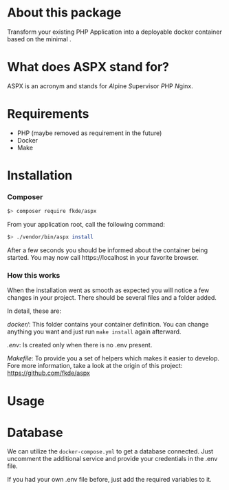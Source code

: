 # About this package

Transform your existing PHP Application into a deployable docker container based on the minimal .

# What does ASPX stand for?

ASPX is an acronym and stands for *A*lpine *S*upervisor *P*HP *N*ginx. 

# Requirements

- PHP (maybe removed as requirement in the future)
- Docker
- Make

# Installation

### Composer

```bash
$> composer require fkde/aspx
```

From your application root, call the following command:

```bash
$> ./vendor/bin/aspx install
```

After a few seconds you should be informed about the container being started. 
You may now call https://localhost in your favorite browser.

### How this works

When the installation went as smooth as expected you will notice a few changes in your project.
There should be several files and a folder added.

In detail, these are:

*docker/*: 
This folder contains your container definition. 
You can change anything you want and just run `make install` again afterward.

*.env*: 
Is created only when there is no .env present.

*Makefile*:
To provide you a set of helpers which makes it easier to develop.
Fore more information, take a look at the origin of this project:
https://github.com/fkde/aspx

# Usage

# Database

We can utilize the `docker-compose.yml` to get a database connected.
Just uncomment the additional service and provide your credentials in the .env file.

If you had your own .env file before, just add the required variables to it.

